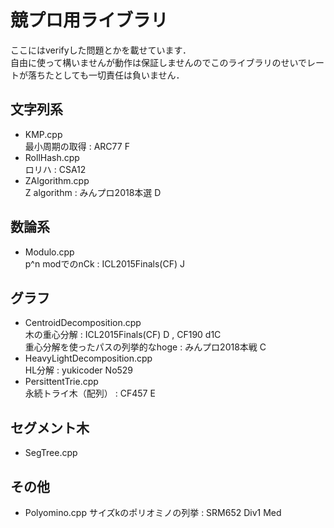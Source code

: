 # 競プロ用ライブラリ
ここにはverifyした問題とかを載せています．  
自由に使って構いませんが動作は保証しませんのでこのライブラリのせいでレートが落ちたとしても一切責任は負いません．

## 文字列系
* KMP.cpp  
最小周期の取得 : ARC77 F  
* RollHash.cpp  
ロリハ : CSA12
* ZAlgorithm.cpp  
Z algorithm : みんプロ2018本選 D

## 数論系
* Modulo.cpp  
p^n modでのnCk : ICL2015Finals(CF) J  

## グラフ
* CentroidDecomposition.cpp  
木の重心分解 : ICL2015Finals(CF) D , CF190 d1C  
重心分解を使ったパスの列挙的なhoge : みんプロ2018本戦 C
* HeavyLightDecomposition.cpp  
HL分解 : yukicoder No529  
* PersittentTrie.cpp  
永続トライ木（配列） : CF457 E

## セグメント木
* SegTree.cpp

## その他
* Polyomino.cpp
サイズkのポリオミノの列挙 : SRM652 Div1 Med